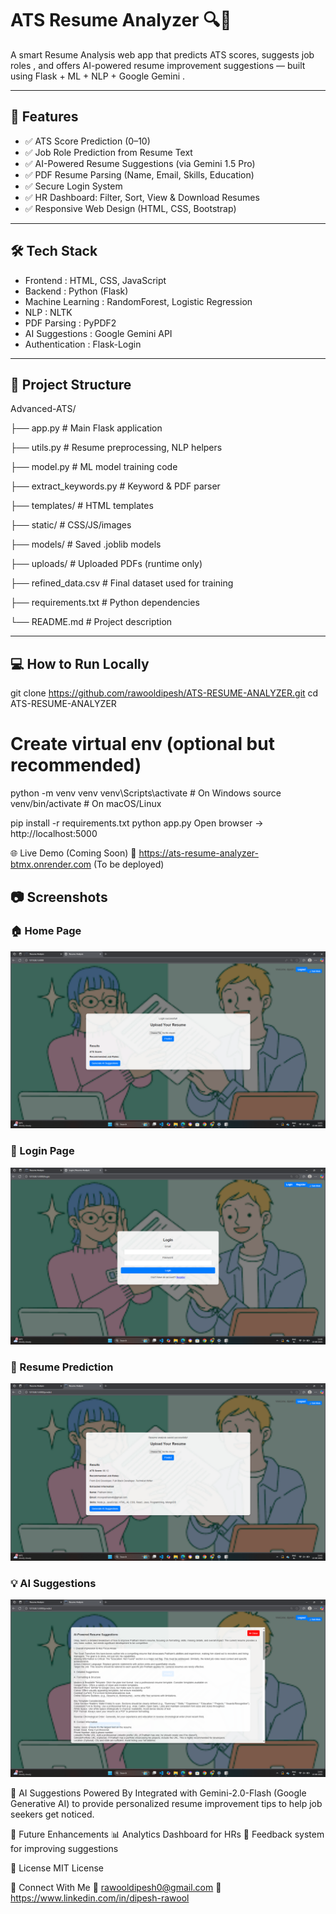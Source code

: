 # ATS Resume Analyzer 🔍📄

A smart Resume Analysis web app that predicts ATS scores, suggests job roles , and offers   AI-powered resume improvement suggestions   — built using   Flask + ML + NLP + Google Gemini  .

---

## 🚀 Features

- ✅ ATS Score Prediction (0–10)
- ✅ Job Role Prediction from Resume Text
- ✅ AI-Powered Resume Suggestions (via Gemini 1.5 Pro)
- ✅ PDF Resume Parsing (Name, Email, Skills, Education)
- ✅ Secure Login System
- ✅ HR Dashboard: Filter, Sort, View & Download Resumes
- ✅ Responsive Web Design (HTML, CSS, Bootstrap)

---

## 🛠️ Tech Stack

-   Frontend  : HTML, CSS, JavaScript 
-   Backend  : Python (Flask)
-   Machine Learning  : RandomForest, Logistic Regression
-   NLP  : NLTK
-   PDF Parsing  : PyPDF2
-   AI Suggestions  : Google Gemini API
-   Authentication  : Flask-Login

---

## 📁 Project Structure

Advanced-ATS/

├── app.py # Main Flask application

├── utils.py # Resume preprocessing, NLP helpers

├── model.py # ML model training code

├── extract_keywords.py # Keyword & PDF parser

├── templates/ # HTML templates

├── static/ # CSS/JS/images

├── models/ # Saved .joblib models

├── uploads/ # Uploaded PDFs (runtime only)

├── refined_data.csv # Final dataset used for training

├── requirements.txt # Python dependencies

└── README.md # Project description

---

## 💻 How to Run Locally

git clone https://github.com/rawooldipesh/ATS-RESUME-ANALYZER.git
cd ATS-RESUME-ANALYZER

# Create virtual env (optional but recommended)
python -m venv venv
venv\Scripts\activate        # On Windows
source venv/bin/activate     # On macOS/Linux

pip install -r requirements.txt
python app.py
Open browser → http://localhost:5000

🌐 Live Demo (Coming Soon)
🔗 https://ats-resume-analyzer-btmx.onrender.com (To be deployed)

## 📷 Screenshots

### 🏠 Home Page
![Home Page](static/images/home.png)

### 🔐 Login Page
![Login Page](static/images/login.png)

### 📄 Resume Prediction
![Prediction Result](static/images/results.png)

### 💡 AI Suggestions
![AI Suggestions](static/images/ai_suggestions.png)


🧠 AI Suggestions Powered By
Integrated with Gemini-2.0-Flash (Google Generative AI) to provide personalized resume improvement tips to help job seekers get noticed.

📌 Future Enhancements
📊 Analytics Dashboard for HRs
🔁 Feedback system for improving suggestions

📜 License
MIT License

🤝 Connect With Me
📧 rawooldipesh0@gmail.com
🔗 https://www.linkedin.com/in/dipesh-rawool


